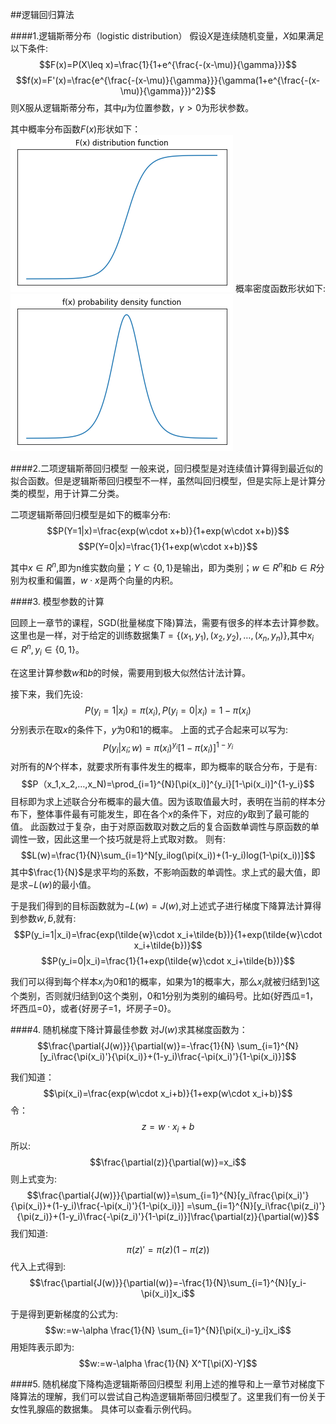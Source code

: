 ##逻辑回归算法

####1.逻辑斯蒂分布（logistic distribution）
假设$X$是连续随机变量，$X$如果满足以下条件:
$$F(x)=P(X\leq x)=\frac{1}{1+e^{\frac{-(x-\mu)}{\gamma}}}$$
$$f(x)=F'(x)=\frac{e^{\frac{-(x-\mu)}{\gamma}}}{\gamma(1+e^{\frac{-(x-\mu)}{\gamma}})^2}$$
则X服从逻辑斯蒂分布，其中$\mu$为位置参数，$\gamma>0$为形状参数。

其中概率分布函数$F(x)$形状如下：
![](pics/0.png)
概率密度函数形状如下:
![](pics/1.png)


####2.二项逻辑斯蒂回归模型
一般来说，回归模型是对连续值计算得到最近似的拟合函数。但是逻辑斯蒂回归模型不一样，虽然叫回归模型，但是实际上是计算分类的模型，用于计算二分类。

二项逻辑斯蒂回归模型是如下的概率分布:
$$P(Y=1|x)=\frac{exp(w\cdot x+b)}{1+exp(w\cdot x+b)}$$
$$P(Y=0|x)=\frac{1}{1+exp(w\cdot x+b)}$$

其中$x\in R^n$,即为n维实数向量；$Y\subset\{0,1\}$是输出，即为类别；$w\in R^n$和$b\in R$分别为权重和偏置，$w\cdot x$是两个向量的内积。

####3. 模型参数的计算

回顾上一章节的课程，SGD(批量梯度下降)算法，需要有很多的样本去计算参数。这里也是一样，对于给定的训练数据集$T=\{(x_1,y_1),(x_2,y_2),…,(x_n,y_n)\}$,其中$x_i\in R^n,y_i\in \{0,1\}$。

在这里计算参数$w$和$b$的时候，需要用到极大似然估计法计算。

接下来，我们先设:
$$P(y_i=1|x_i)=\pi(x_i),P(y_i=0|x_i)=1-\pi(x_i)$$
分别表示在取$x$的条件下，$y$为0和1的概率。
上面的式子合起来可以写为:
$$P(y_i|x_i;w)=\pi(x_i)^{y_i}[1-\pi(x_i)]^{1-y_i}$$
对所有的$N$个样本，就要求所有事件发生的概率，即为概率的联合分布，于是有:
$$P（x_1,x_2,…,x_N)=\prod_{i=1}^{N}[\pi(x_i)]^{y_i}[1-\pi(x_i)]^{1-y_i}$$
目标即为求上述联合分布概率的最大值。因为该取值最大时，表明在当前的样本分布下，整体事件最有可能发生，即在各个$x$的条件下，对应的$y$取到了最可能的值。
此函数过于复杂，由于对原函数取对数之后的复合函数单调性与原函数的单调性一致，因此这里一个技巧就是将上式取对数。
则有:
$$L(w)=\frac{1}{N}\sum_{i=1}^N[y_ilog(\pi(x_i))+(1-y_i)log(1-\pi(x_i))]$$
其中$\frac{1}{N}$是求平均的系数，不影响函数的单调性。求上式的最大值，即是求$-L(w)$的最小值。

于是我们得到的目标函数就为$-L(w)=J(w)$,对上述式子进行梯度下降算法计算得到参数$\tilde{w},\tilde{b}$,就有:
$$P(y_i=1|x_i)=\frac{exp(\tilde{w}\cdot x_i+\tilde{b})}{1+exp(\tilde{w}\cdot x_i+\tilde{b})}$$
$$P(y_i=0|x_i)=\frac{1}{1+exp(\tilde{w}\cdot x_i+\tilde{b})}$$

我们可以得到每个样本$x_i$为0和1的概率，如果为1的概率大，那么$x_i$就被归结到1这个类别，否则就归结到0这个类别，0和1分别为类别的编码号。比如{好西瓜=1，坏西瓜=0}，或者{好房子=1，坏房子=0}。

####4. 随机梯度下降计算最佳参数
对$J(w)$求其梯度函数为：
$$\frac{\partial{J(w)}}{\partial(w)}=-\frac{1}{N} \sum_{i=1}^{N}[y_i\frac{\pi(x_i)'}{\pi(x_i)}+(1-y_i)\frac{-\pi(x_i)'}{1-\pi(x_i)}]$$

我们知道：
$$\pi(x_i)=\frac{exp(w\cdot x_i+b)}{1+exp(w\cdot x_i+b)}$$
令：
$$z=w\cdot x_i+b$$
所以:
$$\frac{\partial(z)}{\partial(w)}=x_i$$
则上式变为:
$$\frac{\partial{J(w)}}{\partial(w)}=\sum_{i=1}^{N}[y_i\frac{\pi(x_i)'}{\pi(x_i)}+(1-y_i)\frac{-\pi(x_i)'}{1-\pi(x_i)}]
=\sum_{i=1}^{N}[y_i\frac{\pi(z_i)'}{\pi(z_i)}+(1-y_i)\frac{-\pi(z_i)'}{1-\pi(z_i)}]\frac{\partial(z)}{\partial(w)}$$
我们知道:
$$\pi(z)'=\pi(z)(1-\pi(z))$$
代入上式得到:
$$\frac{\partial{J(w)}}{\partial(w)}=-\frac{1}{N}\sum_{i=1}^{N}[y_i-\pi(x_i)]x_i$$

于是得到更新梯度的公式为:
$$w:=w-\alpha \frac{1}{N} \sum_{i=1}^{N}[\pi(x_i)-y_i]x_i$$
用矩阵表示即为:
$$w:=w-\alpha \frac{1}{N} X^T[\pi(X)-Y]$$

####5. 随机梯度下降构造逻辑斯蒂回归模型
利用上述的推导和上一章节对梯度下降算法的理解，我们可以尝试自己构造逻辑斯蒂回归模型了。这里我们有一份关于女性乳腺癌的数据集。
具体可以查看示例代码。

